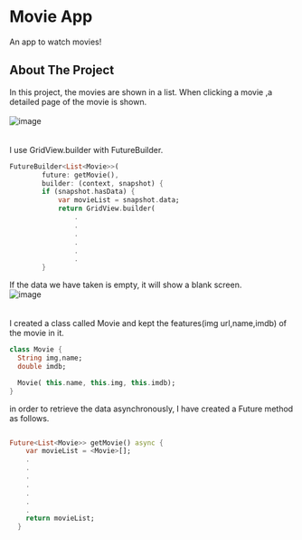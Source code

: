 # Movie App 

An app to watch movies!

## About The Project

In this project, the movies are shown in a list. When clicking a movie ,a detailed page of the movie is shown. 
<br> <br>
![image](https://user-images.githubusercontent.com/79968953/156896227-7a9f3799-2650-489b-ac5f-e351658eb1fd.png) <br>
 <br> <br>
I use GridView.builder with FutureBuilder. <br>
```dart
FutureBuilder<List<Movie>>(
        future: getMovie(),
        builder: (context, snapshot) {
        if (snapshot.hasData) {
            var movieList = snapshot.data;
            return GridView.builder(
                .
                .
                .
                .
                .
                .
        }
```

If the data we have taken is empty, it will show a blank screen.<br>
![image](https://user-images.githubusercontent.com/79968953/156896234-a799923d-bb44-455b-ae58-28b5831cf342.png) <br>
 <br> <br>
I created a class called Movie and kept the features(img url,name,imdb) of the movie in it. <br>

```dart
class Movie {
  String img,name;
  double imdb;

  Movie( this.name, this.img, this.imdb);
}
```


in order to retrieve the data asynchronously, I have created a Future method as follows.
```dart

Future<List<Movie>> getMovie() async {
    var movieList = <Movie>[];
    .
    .
    .
    .
    .
    .
    .
    return movieList;
  }
```



